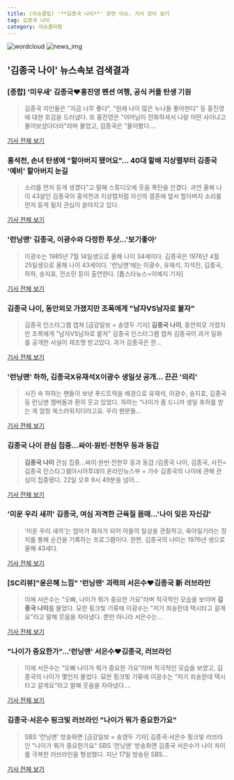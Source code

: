 ```yaml
---
title: (이슈클립) '**김종국 나이**' 관련 이슈, 기사 모아 보기
tag: 김종국 나이
category: 이슈클리핑
---
```

![wordcloud](https://s3.ap-northeast-2.amazonaws.com/lyrics101-wordcloud/2018-09-09-1536503886.png)
![news_img](https://user-images.githubusercontent.com/42597476/44507050-1206f400-a6e4-11e8-8d98-7ffbfebb353f.png)
## **'**김종국 나이**'** 뉴스속보 검색결과
### [종합] '미우새' 김종국♥홍진영 펜션 여행, 공식 커플 탄생 기원

>김종국 지인들은 "지금 너무 좋다", "원래 나이 많은 누나들 좋아한다" 등 홍진영에 대한 호감을 드러냈다. 또 홍진영은 "어머님이 전화하셔서 나랑 어떤 사이냐고 물어보셨다더라"라며 물었고, 김종국은 "물어봤다....

<a href="http://www.xportsnews.com/?ac=article_view&entry_id=1017391" target="_blank">기사 전체 보기</a>

### 홍석천, 손녀 탄생에 "할아버지 됐어요"... 40대 할배 지상렬부터 김종국 '예비' 할아버지 눈길

>소리를 먼저 듣게 생겼다"고 말해 스튜디오에 웃음 폭탄을 안겼다. 과연 올해 나이 43살인 김종국이 홍석천과 지상렬처럼 자신의 결혼에 앞서 할아버지 소리를 먼저 듣게 될지 관심이 쏟아지고 있다.

<a href="http://www.sportsq.co.kr/news/articleView.html?idxno=300687" target="_blank">기사 전체 보기</a>

### '런닝맨' 김종국, 이광수와 다정한 투샷…'보기좋아'

>이광수는 1985년 7월 14일생으로 올해 나이 34세이다. 김종국은 1976년 4월 25일생으로 올해 나이 43세이다. '런닝맨'에는 이광수, 유재석, 지석진, 김종국, 하하, 송지효, 전소민 등이 출연한다. [톱스타뉴스=이예지 기자]

<a href="http://www.topstarnews.net/news/articleView.html?idxno=467786" target="_blank">기사 전체 보기</a>

### **김종국 나이**, 동안외모 가졌지만 조폭에게 "남자VS남자로 붙자"

>김종국 인스타그램 캡쳐 [금강일보 = 송영두 기자] **김종국 나이**, 동안외모 가졌지만 조폭에게 "남자VS남자로 붙자" 김종국 인스타그램 캡쳐 김종국이 과거 일화를 공개한 사실이 재조명 받고있다. 과거 김종국은 한...

<a href="http://www.ggilbo.com/news/articleView.html?idxno=535084" target="_blank">기사 전체 보기</a>

### '런닝맨' 하하, 김종국X유재석X이광수 생일샷 공개… 끈끈 '의리'

>사진 속 하하는 팬들이 보낸 푸드트럭을 배경으로 유재석, 이광수, 송지효, 김종국 등 런닝맨 멤버들과 환히 웃고 있었다. 하하는 “나이가 좀 드니까 생일 축하를 받는 게 엄청 쑥스러워지더라고요. 우리 팬분들...

<a href="http://www.g-enews.com/ko-kr/news/article/news_all/20180909172022114796aa5dcdf1_1/article.html" target="_blank">기사 전체 보기</a>

### **김종국 나이** 관심 집중…싸이·원빈·전현무 등과 동갑

>**김종국 나이** 관심 집중…싸이·원빈·전현무 등과 동갑 /김종국 나이, 김종국, 사진=김종국 인스타그램아시아투데이 온라인뉴스부 = 가수 김종국의 나이에 관해 관심이 집중됐다. 22일 오후 9시 49분을 넘어...

<a href="http://www.asiatoday.co.kr/view.php?key=20180722002150491" target="_blank">기사 전체 보기</a>

### '미운 우리 새끼' 김종국, 여심 저격한 근육질 몸매…'나이 잊은 자신감'

>'미운 우리 새끼'는 엄마가 화자가 되어 아들의 일상을 관찰하고, 육아일기라는 장치를 통해 순간을 기록하는 프로그램이다. 한편, 김종국의 나이는 1976년 생으로 올해 43세다.

<a href="http://www.topstarnews.net/news/articleView.html?idxno=445766" target="_blank">기사 전체 보기</a>

### [SC리뷰]"윤은혜 느낌" '런닝맨' 괴력의 서은수♥김종국 新 러브라인

>이에 서은수는 "오빠, 나이가 뭐가 중요한 가요"라며 적극적인 모습을 보이며 **김종국 나이**를 물었다. 묘한 핑크빛 기류에 이광수는 "저기 죄송한데 택시타고 갈게요"라고 말해 웃음을 자아냈다. 뿐만 아니라 서은수는...

<a href="http://sports.chosun.com/news/ntype.htm?id=201806190100143230011133&servicedate=20180618" target="_blank">기사 전체 보기</a>

### "나이가 중요한가"...'런닝맨' 서은수♥김종국, 러브라인

>이에 서은수는 “오빠 나이가 뭐가 중요한 가요”라며 적극적인 모습을 보였고, 김종국의 나이가 몇인지 물었다. 묘한 핑크빛 기류에 이광수는 “저기 죄송한데 택시타고 갈게요”라고 말해 웃음을 자아냈다....

<a href="http://biz.heraldcorp.com/view.php?ud=201806171731397685388_1" target="_blank">기사 전체 보기</a>

### 김종국·서은수 핑크빛 러브라인 "나이가 뭐가 중요한가요"

>SBS '런닝맨' 방송화면 [금강일보 = 송영두 기자] 김종국·서은수 핑크빛 러브라인 "나이가 뭐가 중요한가요" SBS '런닝맨' 방송화면 김종국 서은수가 나이 차이를 극복한 러브라인을 형성했다. 지난 17일 방송된 SBS...

<a href="http://www.ggilbo.com/news/articleView.html?idxno=520368" target="_blank">기사 전체 보기</a>


